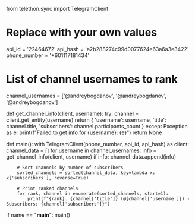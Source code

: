 from telethon.sync import TelegramClient

# Replace with your own values
api_id = '22464672'
api_hash = 'a2b288274c99d0077624e63a6a3e3422'
phone_number = '+601117181434'

# List of channel usernames to rank
channel_usernames = ['@andreybogdanov', '@andreybogdanov', '@andreybogdanov']

def get_channel_info(client, username):
    try:
        channel = client.get_entity(username)
        return {
            'username': username,
            'title': channel.title,
            'subscribers': channel.participants_count
        }
    except Exception as e:
        print(f"Failed to get info for {username}: {e}")
        return None

def main():
    with TelegramClient(phone_number, api_id, api_hash) as client:
        channel_data = []
        for username in channel_usernames:
            info = get_channel_info(client, username)
            if info:
                channel_data.append(info)
        
        # Sort channels by number of subscribers
        sorted_channels = sorted(channel_data, key=lambda x: x['subscribers'], reverse=True)
        
        # Print ranked channels
        for rank, channel in enumerate(sorted_channels, start=1):
            print(f"{rank}. {channel['title']} (@{channel['username']}) - Subscribers: {channel['subscribers']}")

if name == "__main__":
    main()
